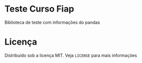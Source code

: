 # Teste Curso Fiap

Biblioteca de teste com informações do pandas

# Licença

Distribuído sob a licença MIT. Veja `LICENSE` para mais informações